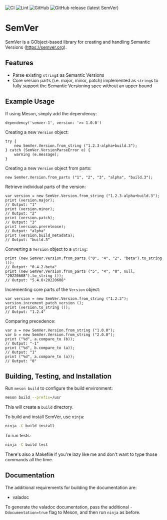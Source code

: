 ![CI](https://github.com/avojak/libsemver/actions/workflows/ci.yml/badge.svg)
![Lint](https://github.com/avojak/libsemver/actions/workflows/lint.yml/badge.svg)
![GitHub](https://img.shields.io/github/license/avojak/libsemver.svg?color=blue)
![GitHub release (latest SemVer)](https://img.shields.io/github/v/release/avojak/libsemver?sort=semver)

# SemVer

SemVer is a GObject-based library for creating and handling Semantic Versions (https://semver.org).

## Features

- Parse existing `string`s as Semantic Versions
- Core version parts (i.e. major, minor, patch) implemented as `string`s to fully support the Semantic Versioning spec without an upper bound

## Example Usage

If using Meson, simply add the dependency:

```meson
dependency('semver-1', version: '>= 1.0.0')
```

Creating a new `Version` object:

```vala
try {
    new SemVer.Version.from_string ("1.2.3-alpha+build.3");
} catch (SemVer.VersionParseError e) {
    warning (e.message);
}
```

Creating a new `Version` object from parts:

```vala
new SemVer.Version.from_parts ("1", "2", "3", "alpha", "build.3");
```

Retrieve individual parts of the version:

```vala
var version = new SemVer.Version.from_string ("1.2.3-alpha+build.3");
print (version.major);
// Output: "1"
print (version.minor);
// Output: "2"
print (version.patch);
// Output: "3"
print (version.prerelease);
// Output: "alpha"
print (version.build_metadata);
// Output: "build.3"
```

Converting a `Version` object to a `string`:

```vala
print (new SemVer.Version.from_parts ("0", "4", "2", "beta").to_string ());
// Output: "0.4.2-beta"
print (new SemVer.Version.from_parts ("5", "4", "0", null, "20220608").to_string ());
// Output: "5.4.0+20220608"
```

Incrementing core parts of the `Version` object:

```vala
var version = new SemVer.Version.from_string ("1.2.3");
version.increment_patch_version ();
print (version.to_string ());
// Output: "1.2.4"
```

Comparing precedence:

```vala
var a = new SemVer.Version.from_string ("1.0.0");
var b = new SemVer.Version.from_string ("2.0.0");
print ("%d", a.compare_to (b));
// Output: "-1"
print ("%d", b.compare_to (a));
// Output: "1"
print ("%d", a.compare_to (a));
// Output: "0"
```

## Building, Testing, and Installation

Run `meson build` to configure the build environment:

```bash
meson build --prefix=/usr
```

This will create a `build` directory.

To build and install SemVer, use `ninja`:

```bash
ninja -C build install
```

To run tests:

```bash
ninja -C build test
```

There's also a Makefile if you're lazy like me and don't want to type those commands all the time.

## Documentation

The additional requirements for building the documentation are:

- valadoc

To generate the valadoc documentation, pass the additional `-Ddocumentation=true` flag to Meson, and then run `ninja` as before.